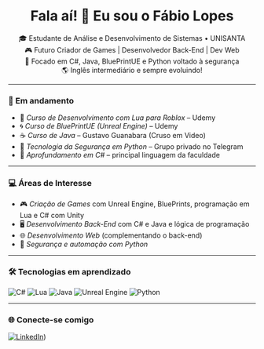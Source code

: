 <h1 align="center">Fala aí! 👋 Eu sou o Fábio Lopes</h1>

<p align="center">
🎓 Estudante de Análise e Desenvolvimento de Sistemas • UNISANTA  
<br>
🎮 Futuro Criador de Games | Desenvolvedor Back-End | Dev Web  
<br>
🧠 Focado em C#, Java, BluePrintUE e Python voltado à segurança  
<br>
🌎 Inglês intermediário e sempre evoluindo!  
</p>

---

### 🚀 Em andamento

- 🔷 *Curso de Desenvolvimento com Lua para Roblox* – Udemy  
- 🌀 *Curso de BluePrintUE (Unreal Engine)* – Udemy  
- ☕ *Curso de Java* – Gustavo Guanabara (Cruso em Video)  
- 🐍 *Tecnologia da Segurança em Python* – Grupo privado no Telegram  
- 🎯 *Aprofundamento em C#* – principal linguagem da faculdade

---

### 💻 Áreas de Interesse

- 🎮 *Criação de Games* com Unreal Engine, BluePrints, programação em Lua e C# com Unity
- 🖥️ *Desenvolvimento Back-End* com C# e Java e lógica de programação  
- 🌐 *Desenvolvimento Web* (complementando o back-end)  
- 🔐 *Segurança e automação com Python*

---

### 🛠️ Tecnologias em aprendizado

![C#](https://img.shields.io/badge/C%23-239120?style=for-the-badge&logo=c-sharp&logoColor=white)
![Lua](https://img.shields.io/badge/Lua-2C2D72?style=for-the-badge&logo=lua&logoColor=white)
![Java](https://img.shields.io/badge/Java-ED8B00?style=for-the-badge&logo=java&logoColor=white)
![Unreal Engine](https://img.shields.io/badge/Unreal%20Engine-000000?style=for-the-badge&logo=unrealengine&logoColor=white)
![Python](https://img.shields.io/badge/Python-3776AB?style=for-the-badge&logo=python&logoColor=white)

---

### 🌐 Conecte-se comigo

[![LinkedIn](https://img.shields.io/badge/LinkedIn-Fábio%20Lopes-blue?style=for-the-badge&logo=linkedin)](https://www.linkedin.com/in/fabio-lopes-31b46a373))
